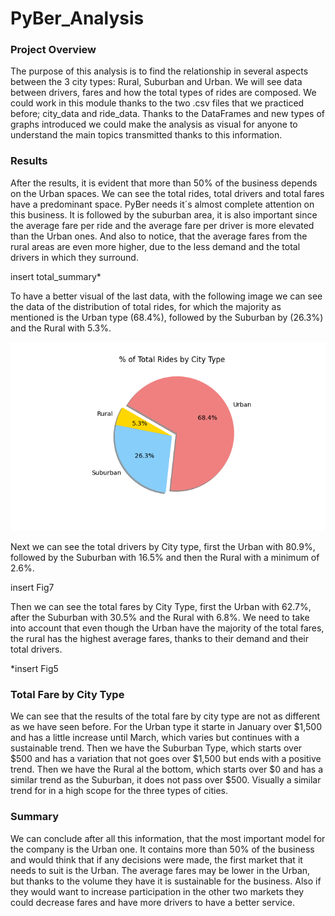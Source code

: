# PyBer_Analysis

### Project Overview

The purpose of this analysis is to find the relationship in several aspects between the 3 city types: Rural, Suburban and Urban. We will see data between drivers, fares and how the total types of rides are composed. We could work in this module thanks to the two .csv files that we practiced before; city_data and ride_data. Thanks to the DataFrames and new types of graphs introduced we could make the analysis as visual for anyone to understand the main topics transmitted thanks to this information. 

### Results

After the results, it is evident that more than 50% of the business depends on the Urban spaces. We can see the total rides, total drivers and total fares have a predominant space. PyBer needs it´s almost complete attention on this business. It is followed by the suburban area, it is also important since the average fare per ride and the average fare per driver is more elevated than the Urban ones. And also to notice, that the average fares from the rural areas are even more higher, due to the less demand and the total drivers in which they surround. 

insert total_summary*

To have a better visual of the last data, with the following image we can see the data of the distribution of total rides, for which the majority as mentioned is the Urban type (68.4%), followed by the Suburban by (26.3%) and the Rural with 5.3%.

![](https://github.com/JoseLuisMontemayor/PyBer_Analysis/blob/main/analysis/Fig6.png)

Next we can see the total drivers by City type, first the Urban with 80.9%, followed by the Suburban with 16.5% and then the Rural with a minimum of 2.6%.

insert Fig7

Then we can see the total fares by City Type, first the Urban with 62.7%, after the Suburban with 30.5% and the Rural with 6.8%. We need to take into account that even though the Urban have the majority of the total fares, the rural has the highest average fares, thanks to their demand and their total drivers. 

*insert Fig5

### Total Fare by City Type

We can see that the results of the total fare by city type are not as different as we have seen before. For the Urban type it starte in January over $1,500 and has a little increase until March, which varies but continues with a sustainable trend. Then we have the Suburban Type, which starts over $500 and has a variation that not goes over $1,500 but ends with a positive trend. Then we have the Rural al the bottom, which starts over $0 and has a similar trend as the Suburban, it does not pass over $500. Visually a similar trend for in a high scope for the three types of cities.

### Summary

We can conclude after all this information, that the most important model for the company is the Urban one. It contains more than 50% of the business and would think that if any decisions were made, the first market that it needs to suit is the Urban. The average fares may be lower in the Urban, but thanks to the volume they have it is sustainable for the business. Also if they would want to increase participation in the other two markets they could decrease fares and have more drivers to have a better service. 






